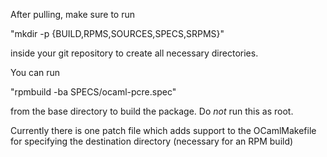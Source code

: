After pulling, make sure to run 

"mkdir -p {BUILD,RPMS,SOURCES,SPECS,SRPMS}" 

inside your git repository to create all necessary directories.

You can run 

"rpmbuild -ba SPECS/ocaml-pcre.spec" 

from the base directory to build the package. Do *not* run this as root.

Currently there is one patch file which adds support to the OCamlMakefile
for specifying the destination directory (necessary for an RPM build)
